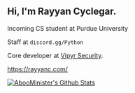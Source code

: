 ## Hi, I'm Rayyan Cyclegar.

Incoming CS student at Purdue University

Staff at `discord.gg/Python`

Core developer at [Vipyr Security](https://github.com/vipyrsec).

https://rayyanc.com/

[![AbooMinister's Github Stats](https://github-readme-stats.vercel.app/api?username=AbooMinister25&theme=material-palenight&show_icons=true)](https://github.com/anuraghazra/github-readme-stats) 

